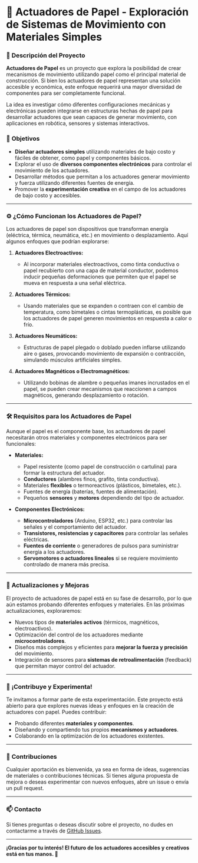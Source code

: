 # 📜 Actuadores de Papel - Exploración de Sistemas de Movimiento con Materiales Simples

### 🎯 **Descripción del Proyecto**

**Actuadores de Papel** es un proyecto que explora la posibilidad de crear mecanismos de movimiento utilizando papel como el principal material de construcción. Si bien los actuadores de papel representan una solución accesible y económica, este enfoque requerirá una mayor diversidad de componentes para ser completamente funcional.

La idea es investigar cómo diferentes configuraciones mecánicas y electrónicas pueden integrarse en estructuras hechas de papel para desarrollar actuadores que sean capaces de generar movimiento, con aplicaciones en robótica, sensores y sistemas interactivos.

### 🚀 **Objetivos**

- **Diseñar actuadores simples** utilizando materiales de bajo costo y fáciles de obtener, como papel y componentes básicos.
- Explorar el uso de **diversos componentes electrónicos** para controlar el movimiento de los actuadores.
- Desarrollar métodos que permitan a los actuadores generar movimiento y fuerza utilizando diferentes fuentes de energía.
- Promover la **experimentación creativa** en el campo de los actuadores de bajo costo y accesibles.

---

### ⚙️ **¿Cómo Funcionan los Actuadores de Papel?**

Los actuadores de papel son dispositivos que transforman energía (eléctrica, térmica, neumática, etc.) en movimiento o desplazamiento. Aquí algunos enfoques que podrían explorarse:

1. **Actuadores Electroactivos:**
   - Al incorporar materiales electroactivos, como tinta conductiva o papel recubierto con una capa de material conductor, podemos inducir pequeñas deformaciones que permiten que el papel se mueva en respuesta a una señal eléctrica.

2. **Actuadores Térmicos:**
   - Usando materiales que se expanden o contraen con el cambio de temperatura, como bimetales o cintas termoplásticas, es posible que los actuadores de papel generen movimientos en respuesta a calor o frío.

3. **Actuadores Neumáticos:**
   - Estructuras de papel plegado o doblado pueden inflarse utilizando aire o gases, provocando movimiento de expansión o contracción, simulando músculos artificiales simples.

4. **Actuadores Magnéticos o Electromagnéticos:**
   - Utilizando bobinas de alambre o pequeñas imanes incrustados en el papel, se pueden crear mecanismos que reaccionen a campos magnéticos, generando desplazamiento o rotación.

---

### 🛠️ **Requisitos para los Actuadores de Papel**

Aunque el papel es el componente base, los actuadores de papel necesitarán otros materiales y componentes electrónicos para ser funcionales:

- **Materiales:**
  - Papel resistente (como papel de construcción o cartulina) para formar la estructura del actuador.
  - **Conductores** (alambres finos, grafito, tinta conductiva).
  - Materiales **flexibles** o termoreactivos (plásticos, bimetales, etc.).
  - Fuentes de energía (baterías, fuentes de alimentación).
  - Pequeños **sensores** y **motores** dependiendo del tipo de actuador.

- **Componentes Electrónicos:**
  - **Microcontroladores** (Arduino, ESP32, etc.) para controlar las señales y el comportamiento del actuador.
  - **Transistores, resistencias y capacitores** para controlar las señales eléctricas.
  - **Fuentes de corriente** o generadores de pulsos para suministrar energía a los actuadores.
  - **Servomotores o actuadores lineales** si se requiere movimiento controlado de manera más precisa.

---

### 🔄 **Actualizaciones y Mejoras**

El proyecto de actuadores de papel está en su fase de desarrollo, por lo que aún estamos probando diferentes enfoques y materiales. En las próximas actualizaciones, exploraremos:

- Nuevos tipos de **materiales activos** (térmicos, magnéticos, electroactivos).
- Optimización del control de los actuadores mediante **microcontroladores**.
- Diseños más complejos y eficientes para **mejorar la fuerza y precisión** del movimiento.
- Integración de sensores para **sistemas de retroalimentación** (feedback) que permitan mayor control del actuador.

---

### 🌟 **¡Contribuye y Experimenta!**

Te invitamos a formar parte de esta experimentación. Este proyecto está abierto para que explores nuevas ideas y enfoques en la creación de actuadores con papel. Puedes contribuir:

- Probando diferentes **materiales y componentes**.
- Diseñando y compartiendo tus propios **mecanismos y actuadores**.
- Colaborando en la optimización de los actuadores existentes.

---

### 🤝 **Contribuciones**

Cualquier aportación es bienvenida, ya sea en forma de ideas, sugerencias de materiales o contribuciones técnicas. Si tienes alguna propuesta de mejora o deseas experimentar con nuevos enfoques, abre un issue o envía un pull request.

---

### 📫 **Contacto**

Si tienes preguntas o deseas discutir sobre el proyecto, no dudes en contactarme a través de [GitHub Issues](#).

---

**¡Gracias por tu interés! El futuro de los actuadores accesibles y creativos está en tus manos. 🚀**
